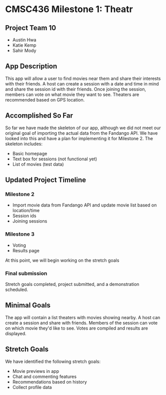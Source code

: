 # CMSC436 Milestone 1: Theatr

## Project Team 10

 * Austin Hwa
 * Katie Kemp
 * Sahir Mody

## App Description

This app will allow a user to find movies near them and share their interests with their friends. A host can create a session with a date and time in mind and share the session id with their friends. Once joining the session, members can vote on what movie they want to see. Theaters are recommended based on GPS location.

## Accomplished So Far

So far we have made the skeleton of our app, although we did not meet our original goal of importing the actual data from the Fandango API. We have looked into this and have a plan for implementing it for Milestone 2. The skeleton includes:

 * Basic homepage
 * Text box for sessions (not functional yet)
 * List of movies (test data)

## Updated Project Timeline

### Milestone 2

 * Import movie data from Fandango API and update movie list based on location/time
 * Session ids
 * Joining sessions

### Milestone 3

 * Voting
 * Results page

At this point, we will begin working on the stretch goals

### Final submission

Stretch goals completed, project submitted, and a demonstration
scheduled.

## Minimal Goals

The app will contain a list theaters with movies showing nearby. A host can create a session and share with friends. Members of the session can vote on which movie they'd like to see. Votes are compiled and results are displayed.

## Stretch Goals

We have identified the following stretch goals:

 * Movie previews in app
 * Chat and commenting features
 * Recommendations based on history
 * Collect profile data
